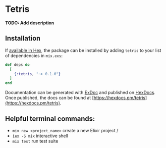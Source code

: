 # Tetris

**TODO: Add description**

## Installation

If [available in Hex](https://hex.pm/docs/publish), the package can be installed
by adding `tetris` to your list of dependencies in `mix.exs`:

```elixir
def deps do
  [
    {:tetris, "~> 0.1.0"}
  ]
end
```

Documentation can be generated with [ExDoc](https://github.com/elixir-lang/ex_doc)
and published on [HexDocs](https://hexdocs.pm). Once published, the docs can
be found at [https://hexdocs.pm/tetris](https://hexdocs.pm/tetris).



## Helpful terminal commands:

- `mix new <project_name>` create a new Elixir project /
- `iex -S mix` interactive shell
- `mix test` run test suite

